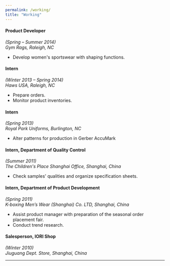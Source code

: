 ```yaml
---
permalink: /working/
title: "Working"
---
```


#### Product Developer
*(Spring – Summer 2014)*  
*Gym Rags, Raleigh, NC*
   -	Develop women's sportswear with shaping functions.

#### Intern 
*(Winter 2013 – Spring 2014)*  
*Haws USA, Raleigh, NC*
   -	Prepare orders.
   -  Monitor product inventories.
   
#### Intern 
*(Spring 2013)*  
*Royal Park Uniforms, Burlington, NC*
   -	Alter patterns for production in Gerber AccuMark

#### Intern, Department of Quality Control 
*(Summer 2011)*  
*The Children's Place Shanghai Office, Shanghai, China*
   -	Check samples' qualities and organize specification sheets.
   
#### Intern, Department of Product Development 
*(Spring 2011)*  
*K-boxing Men’s Wear (Shanghai) Co. LTD, Shanghai, China*
   -	Assist product manager with preparation of the seasonal order placement fair.
   -  Conduct trend research.

#### Salesperson, IORI Shop 
*(Winter 2010)*  
*Jiuguang Dept. Store, Shanghai, China*

---